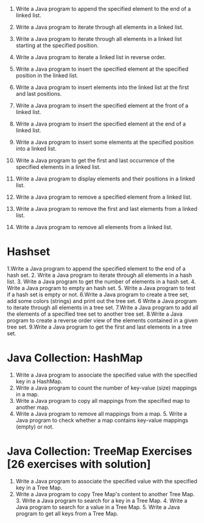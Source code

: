 1. Write a Java program to append the specified element to the end of a linked  list.


2. Write a Java program to iterate through all elements in a linked list. 

3. Write a Java program to iterate through all elements in a linked list starting  at the specified position. 

4. Write a Java program to iterate a linked list in reverse order. 

5. Write a Java program to insert the specified element at the specified  position in the linked list. 

6. Write a Java program to insert elements into the linked list at the first and  last positions. 
7. Write a Java program to insert the specified element at the front of a linked  list. 
8. Write a Java program to insert the specified element at the end of a linked  list. 
9. Write a Java program to insert some elements at the specified position into  a linked list. 
10. Write a Java program to get the first and last occurrence of the specified  elements in a linked list. 
11. Write a Java program to display elements and their positions in a linked  list. 
12. Write a Java program to remove a specified element from a linked list.
13. Write a Java program to remove the first and last elements from a linked  list. 
14. Write a Java program to remove all elements from a linked list. 


#                                      Hashset 
 1.Write a Java program to append the specified element to the end of a hash  set. 
2. Write a Java program to iterate through all elements in a hash list. 3. Write a Java program to get the number of elements in a hash set. 4. Write a Java program to empty an hash set. 
5. Write a Java program to test if a hash set is empty or not. 6.Write a Java program to create a tree set, add some colors (strings) and  print out the tree set. 
6 Write a Java program to iterate through all elements in a tree set.
7.Write a Java program to add all the elements of a specified tree set to  another tree set. 
8.Write a Java program to create a reverse order view of the elements  contained in a given tree set. 
9.Write a Java program to get the first and last elements in a tree set. 


#                        Java Collection: HashMap 
1. Write a Java program to associate the specified value with the specified key  in a HashMap. 
2. Write a Java program to count the number of key-value (size) mappings in  a map. 
3. Write a Java program to copy all mappings from the specified map to  another map. 
4. Write a Java program to remove all mappings from a map. 5. Write a Java program to check whether a map contains key-value  mappings (empty) or not. 


#    Java Collection: TreeMap Exercises [26 exercises with solution] 
1. Write a Java program to associate the specified value with the specified key  in a Tree Map. 
2. Write a Java program to copy Tree Map's content to another Tree Map. 3. Write a Java program to search for a key in a Tree Map. 4. Write a Java program to search for a value in a Tree Map. 5. Write a Java program to get all keys from a Tree Map.
